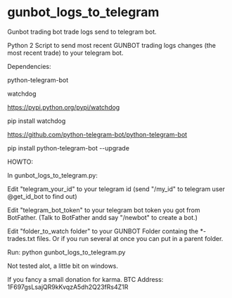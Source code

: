 # gunbot_logs_to_telegram
Gunbot trading bot trade logs send to telegram bot. 

Python 2 Script to send most recent GUNBOT trading logs changes (the most recent trade) to your telegram bot.

Dependencies:

python-telegram-bot

watchdog

https://pypi.python.org/pypi/watchdog

pip install watchdog

https://github.com/python-telegram-bot/python-telegram-bot

pip install python-telegram-bot --upgrade


HOWTO:

In gunbot_logs_to_telegram.py:

Edit "telegram_your_id" to your telegram id (send "/my_id" to telegram user @get_id_bot to find out)

Edit "telegram_bot_token" to your telegram bot token you got from BotFather. (Talk to BotFather andd say "/newbot" to create a bot.)

Edit "folder_to_watch folder" to your GUNBOT Folder containg the *-trades.txt files. Or if you run several at once you can put in a parent folder.

Run: 
python gunbot_logs_to_telegram.py

Not tested alot, a little bit on windows. 

If you fancy a small donation for karma. BTC Address:
1F697gsLsajQR9kKvqzA5dh2Q23fRs4Z1R
